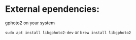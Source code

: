 # External ependencies:

gphoto2 on your system

`sudo apt install libgphoto2-dev`
or
`brew install libgphoto2`
